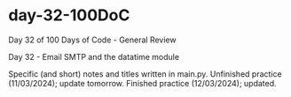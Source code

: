 # day-32-100DoC
Day 32 of 100 Days of Code - General Review

Day 32 - Email SMTP and the datatime module

Specific (and short) notes and titles written in main.py. 
  Unfinished practice (11/03/2024); update tomorrow.
  Finished practice (12/03/2024); updated.
